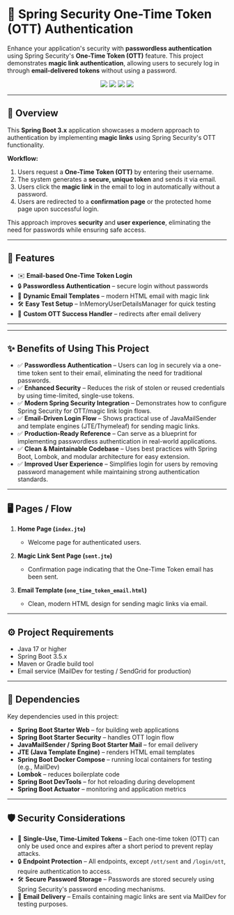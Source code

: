 # 🔐 Spring Security One-Time Token (OTT) Authentication

Enhance your application's security with **passwordless authentication** using Spring Security's **One-Time Token (OTT)** feature. This project demonstrates **magic link authentication**, allowing users to securely log in through **email-delivered tokens** without using a password.

<p align="center"> 
  <img src="https://img.shields.io/badge/Spring_Boot-6DB33F?style=for-the-badge&logo=spring&logoColor=white">
  <img src="https://img.shields.io/badge/Spring_Security-6DB33F?style=for-the-badge&logo=springSecurity&logoColor=white">
  <img src="https://img.shields.io/badge/Java-007396?style=for-the-badge&logo=java&logoColor=white">
  <img src="https://img.shields.io/badge/JWT-000000?style=for-the-badge&logo=jwt&logoColor=white">
</p>

---

## 📖 Overview

This **Spring Boot 3.x** application showcases a modern approach to authentication by implementing **magic links** using Spring Security's OTT functionality.  

**Workflow:**
1. Users request a **One-Time Token (OTT)** by entering their username.
2. The system generates a **secure, unique token** and sends it via email.
3. Users click the **magic link** in the email to log in automatically without a password.
4. Users are redirected to a **confirmation page** or the protected home page upon successful login.

This approach improves **security** and **user experience**, eliminating the need for passwords while ensuring safe access.

---

## 🚀 Features

- ✉️ **Email-based One-Time Token Login**  
- 🔒 **Passwordless Authentication** – secure login without passwords  
- 📧 **Dynamic Email Templates** – modern HTML email with magic link  
- 🛠 **Easy Test Setup** – InMemoryUserDetailsManager for quick testing  
- 🔄 **Custom OTT Success Handler** – redirects after email delivery  

---

---

## ✨ Benefits of Using This Project  

- ✅ **Passwordless Authentication** – Users can log in securely via a one-time token sent to their email, eliminating the need for traditional passwords.  
- ✅ **Enhanced Security** – Reduces the risk of stolen or reused credentials by using time-limited, single-use tokens.  
- ✅ **Modern Spring Security Integration** – Demonstrates how to configure Spring Security for OTT/magic link login flows.  
- ✅ **Email-Driven Login Flow** – Shows practical use of JavaMailSender and template engines (JTE/Thymeleaf) for sending magic links.  
- ✅ **Production-Ready Reference** – Can serve as a blueprint for implementing passwordless authentication in real-world applications.  
- ✅ **Clean & Maintainable Codebase** – Uses best practices with Spring Boot, Lombok, and modular architecture for easy extension.  
- ✅ **Improved User Experience** – Simplifies login for users by removing password management while maintaining strong authentication standards.  


---
## 🖥 Pages / Flow

1. **Home Page (`index.jte`)**  
   - Welcome page for authenticated users.  

2. **Magic Link Sent Page (`sent.jte`)**  
   - Confirmation page indicating that the One-Time Token email has been sent.  

3. **Email Template (`one_time_token_email.html`)**  
   - Clean, modern HTML design for sending magic links via email.  

---


## ⚙️ Project Requirements

- Java 17 or higher  
- Spring Boot 3.5.x  
- Maven or Gradle build tool  
- Email service (MailDev for testing / SendGrid for production)  

---

## 🧩 Dependencies

Key dependencies used in this project:

- **Spring Boot Starter Web** – for building web applications  
- **Spring Boot Starter Security** – handles OTT login flow  
- **JavaMailSender / Spring Boot Starter Mail** – for email delivery  
- **JTE (Java Template Engine)** – renders HTML email templates  
- **Spring Boot Docker Compose** – running local containers for testing (e.g., MailDev)
- **Lombok** – reduces boilerplate code 
- **Spring Boot DevTools** – for hot reloading during development  
- **Spring Boot Actuator** – monitoring and application metrics  
 

---
## 🛡️ Security Considerations  

- 🔑 **Single-Use, Time-Limited Tokens** – Each one-time token (OTT) can only be used once and expires after a short period to prevent replay attacks.  
- 🔒 **Endpoint Protection** – All endpoints, except `/ott/sent` and `/login/ott`, require authentication to access.  
- 🛠️ **Secure Password Storage** – Passwords are stored securely using Spring Security's password encoding mechanisms.  
- 📧 **Email Delivery** – Emails containing magic links are sent via MailDev for testing purposes. 



